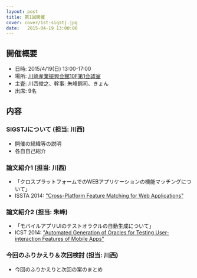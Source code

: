 ```yaml
---
layout: post
title: 第1回開催
cover: cover/1st-sigstj.jpg
date:   2015-04-19 13:00:00
---
```


## 開催概要

* 日時: 2015/4/19(日) 13:00-17:00
* 場所:  [川崎産業振興会館10F第1会議室](http://www.kawasaki-net.ne.jp/kaikan/access.html)
* 主査: 川西俊之、幹事: 朱峰錦司、きょん
* 出席: 9名

## 内容

### SIGSTJについて (担当: 川西)

* 開催の経緯等の説明
* 各自自己紹介

### 論文紹介1 (担当: 川西)

* 「クロスプラットフォームでのWEBアプリケーションの機能マッチングについて」
* ISSTA 2014: ["Cross-Platform Feature Matching for Web Applications"](http://shauvik.com/public/pubs/roychoudhary14issta.pdf)

### 論文紹介2 (担当: 朱峰)

* 「モバイルアプリUIのテストオラクルの自動生成について」
* ICST 2014: ["Automated Generation of Oracles for Testing User-interaction Features of Mobile Apps"](https://54e5ce14-a-62cb3a1a-s-sites.googlegroups.com/site/nokhbeh/papers/icst14.pdf?attachauth=ANoY7cot2DUU8uyuEE6TO7oAVtfCwzRxX2E8QgXYYLIWGdj-DqQOD_rZTDWeiP4qVgWLFaZhVAam2RBlHt7wWX2AdrzvZ9_HKmg3K9J8zg7iec6Na_aUnwhH8T7baiD6ntYUKuc9zh9_et6yEE81og4gZVkDX8BpxKl4EOvTPEHnWUvOK-M25_nLHfIjKROTweHWQ23v0Jqktly8mhsYQc8F5PC_2mKR5g%3D%3D&attredirects=0)

### 今回のふりかえり＆次回検討 (担当: 川西)

* 今回のふりかえりと次回の案のまとめ
